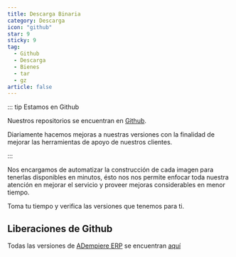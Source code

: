 ```yaml
---
title: Descarga Binaria
category: Descarga
icon: "github"
star: 9
sticky: 9
tag:
  - Github
  - Descarga
  - Bienes
  - tar
  - gz
article: false
---
```


::: tip Estamos en Github

Nuestros repositorios se encuentran en [Github](http://github.com/erpcya).

Diariamente hacemos mejoras a nuestras versiones con la finalidad de mejorar las herramientas de apoyo de nuestros clientes.

:::

Nos encargamos de automatizar la construcción de cada imagen para tenerlas disponibles en minutos, ésto nos nos permite enfocar toda nuestra atención en mejorar el servicio y proveer mejoras considerables en menor tiempo.

Toma tu tiempo y verifica las versiones que tenemos para ti.

## Liberaciones de Github

Todas las versiones de [ADempiere ERP](https://erpya.com) se encuentran [aquí](https://github.com/erpya/zk-ui/releases)

<Releases/>
